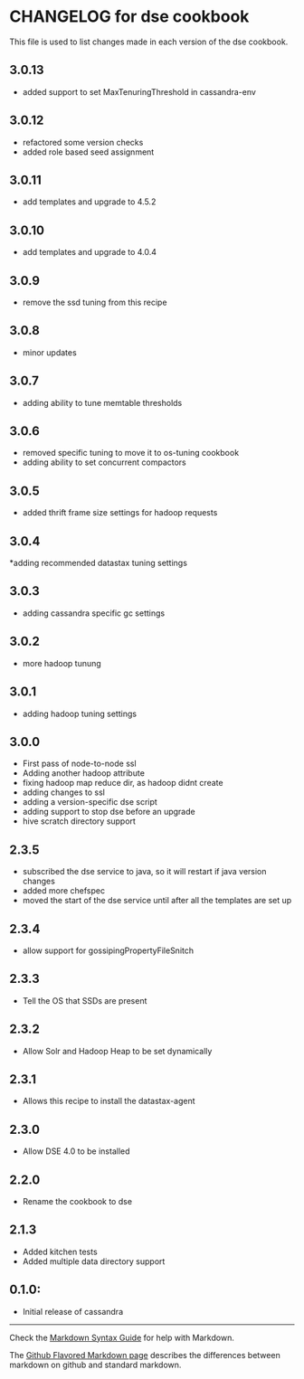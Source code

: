 # CHANGELOG for dse cookbook

This file is used to list changes made in each version of the dse cookbook.

## 3.0.13
* added support to set MaxTenuringThreshold in cassandra-env 

## 3.0.12
* refactored some version checks
* added role based seed assignment

## 3.0.11
* add templates and upgrade to 4.5.2 

## 3.0.10
* add templates and upgrade to 4.0.4 

## 3.0.9
* remove the ssd tuning from this recipe 

## 3.0.8
* minor updates

## 3.0.7
* adding ability to tune memtable thresholds

## 3.0.6
* removed specific tuning to move it to os-tuning cookbook
* adding ability to set concurrent compactors

## 3.0.5
* added thrift frame size settings for hadoop requests

## 3.0.4

*adding recommended datastax tuning settings

## 3.0.3

* adding cassandra specific gc settings

## 3.0.2

* more hadoop tunung

## 3.0.1

* adding hadoop tuning settings

## 3.0.0

* First pass of node-to-node ssl 
* Adding another hadoop attribute
* fixing hadoop map reduce dir, as hadoop didnt create
* adding changes to ssl
* adding a version-specific dse script
* adding support to stop dse before an upgrade
* hive scratch directory support

## 2.3.5

* subscribed the dse service to java, so it will restart if java version changes
* added more chefspec
* moved the start of the dse service until after all the templates are set up

## 2.3.4

* allow support for gossipingPropertyFileSnitch

## 2.3.3

* Tell the OS that SSDs are present

## 2.3.2

* Allow Solr and Hadoop Heap to be set dynamically

## 2.3.1

* Allows this recipe to install the datastax-agent

## 2.3.0

* Allow DSE 4.0 to be installed

## 2.2.0

* Rename the cookbook to dse

## 2.1.3

* Added kitchen tests
* Added multiple data directory support

## 0.1.0:

* Initial release of cassandra

- - -
Check the [Markdown Syntax Guide](http://daringfireball.net/projects/markdown/syntax) for help with Markdown.

The [Github Flavored Markdown page](http://github.github.com/github-flavored-markdown/) describes the differences between markdown on github and standard markdown.
